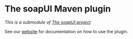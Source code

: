 # The soapUI Maven plugin 

*This is a submodule of [The soapUI project](../)*

See our [website](http://www.soapui.org/Test-Automation/maven-2x.html) for documentation on how to use the plugin.
